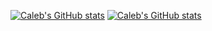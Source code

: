 [![Caleb's GitHub stats](https://github-readme-stats.vercel.app/api?username=calebbabin&hide_title=true&hide_border=true&theme=radical)](https://github.com/anuraghazra/github-readme-stats)
[![Caleb's GitHub stats](https://github-readme-stats.vercel.app/api/top-langs/?username=calebbabin&langs_count=3&hide_title=true&hide_border=true&hide=GAP&theme=radical)](https://github.com/anuraghazra/github-readme-stats)

